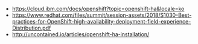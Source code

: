  * https://cloud.ibm.com/docs/openshift?topic=openshift-ha&locale=ko
 * https://www.redhat.com/files/summit/session-assets/2018/S1030-Best-practices-for-OpenShift-high-availability-deployment-field-experience-Distribution.pdf
 * http://uncontained.io/articles/openshift-ha-installation/
